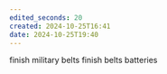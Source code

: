 ```yaml
---
edited_seconds: 20
created: 2024-10-25T16:41
date: 2024-10-25T19:40
---
```

finish military belts
finish belts batteries